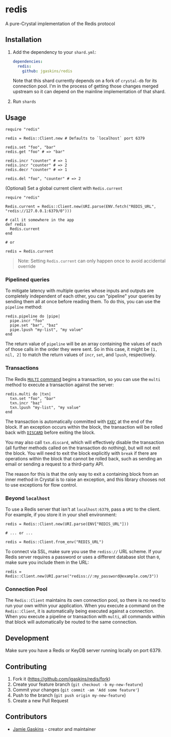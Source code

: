 # redis

A pure-Crystal implementation of the Redis protocol

## Installation

1. Add the dependency to your `shard.yml`:

   ```yaml
   dependencies:
     redis:
       github: jgaskins/redis
   ```

   Note that this shard currently depends on a fork of `crystal-db` for its connection pool. I'm in the process of getting those changes merged upstream so it can depend on the mainline implementation of that shard.

2. Run `shards`

## Usage

```crystal
require "redis"

redis = Redis::Client.new # Defaults to `localhost` port 6379

redis.set "foo", "bar"
redis.get "foo" # => "bar"

redis.incr "counter" # => 1
redis.incr "counter" # => 2
redis.decr "counter" # => 1

redis.del "foo", "counter" # => 2
```

(Optional) Set a global current client with `Redis.current`

```crystal
require "redis"

Redis.current = Redis::Client.new(URI.parse(ENV.fetch("REDIS_URL", "redis://127.0.0.1:6379/0")))

# call it somewhere in the app
def redis
  Redis.current
end

# or

redis = Redis.current
```
> Note: Setting `Redis.current` can only happen once to avoid accidental override

### Pipelined queries

To mitigate latency with multiple queries whose inputs and outputs are completely independent of each other, you can "pipeline" your queries by sending them all at once before reading them. To do this, you can use the `pipeline` method:

```crystal
redis.pipeline do |pipe|
  pipe.incr "foo"
  pipe.set "bar", "baz"
  pipe.lpush "my-list", "my value"
end
```

The return value of `pipeline` will be an array containing the values of each of those calls in the order they were sent. So in this case, it might be `[1, nil, 2]` to match the return values of `incr`, `set`, and `lpush`, respectively.

### Transactions

The Redis [`MULTI` command](https://redis.io/commands/multi) begins a transaction, so you can use the `multi` method to execute a transaction against the server:

```crystal
redis.multi do |txn|
  txn.set "foo", "bar"
  txn.incr "baz"
  txn.lpush "my-list", "my value"
end
```

The transaction is automatically committed with [`EXEC`](https://redis.io/commands/exec) at the end of the block. If an exception occurs within the block, the transaction will be rolled back with [`DISCARD`](https://redis.io/commands/discard) before exiting the block.

You may also call `txn.discard`, which will effectively disable the transaction (all further methods called on the transaction do nothing), but will not exit the block. You will need to exit the block explicitly with `break` if there are operations within the block that cannot be rolled back, such as sending an email or sending a request to a third-party API.

The reason for this is that the only way to exit a containing block from an inner method in Crystal is to raise an exception, and this library chooses not to use exceptions for flow control.

### Beyond `localhost`

To use a Redis server that isn't at `localhost:6379`, pass a `URI` to the client. For example, if you store it in your shell environment:

```crystal
redis = Redis::Client.new(URI.parse(ENV["REDIS_URL"]))

# ... or ...

redis = Redis::Client.from_env("REDIS_URL")
```

To connect via SSL, make sure you use the `rediss://` URL scheme. If your Redis server requires a password or uses a different database slot than `0`, make sure you include them in the URL:

```crystal
redis = Redis::Client.new(URI.parse("rediss://:my_password@example.com/3"))
```

### Connection Pool

The `Redis::Client` maintains its own connection pool, so there is no need to run your own within your application. When you execute a command on the `Redis::Client`, it is automatically being executed against a connection. When you execute a pipeline or transaction with `multi`, all commands within that block will automatically be routed to the same connection.

## Development

Make sure you have a Redis or KeyDB server running locally on port 6379.

## Contributing

1. Fork it (<https://github.com/jgaskins/redis/fork>)
2. Create your feature branch (`git checkout -b my-new-feature`)
3. Commit your changes (`git commit -am 'Add some feature'`)
4. Push to the branch (`git push origin my-new-feature`)
5. Create a new Pull Request

## Contributors

- [Jamie Gaskins](https://github.com/jgaskins) - creator and maintainer
